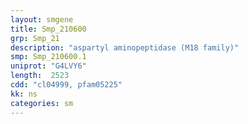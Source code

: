 ```yaml
---
layout: smgene
title: Smp_210600
grp: Smp_21
description: "aspartyl aminopeptidase (M18 family)"
smp: Smp_210600.1
uniprot: "G4LVY6"
length:  2523
cdd: "cl04999, pfam05225"
kk: ns
categories: sm
---
```

